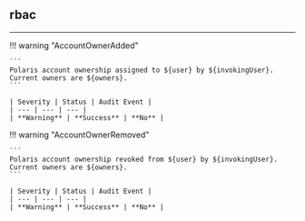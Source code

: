 ## rbac
---

!!! warning "AccountOwnerAdded"

    ```
    Polaris account ownership assigned to ${user} by ${invokingUser}. Current owners are ${owners}.
    ```

    | Severity | Status | Audit Event |
    | --- | --- | --- |
    | **Warning** | **Success** | **No** |

!!! warning "AccountOwnerRemoved"

    ```
    Polaris account ownership revoked from ${user} by ${invokingUser}. Current owners are ${owners}.
    ```

    | Severity | Status | Audit Event |
    | --- | --- | --- |
    | **Warning** | **Success** | **No** |
